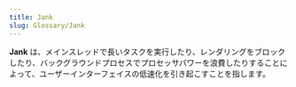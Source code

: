 ```yaml
---
title: Jank
slug: Glossary/Jank
---
```

**Jank** は、メインスレッドで長いタスクを実行したり、レンダリングをブロックしたり、バックグラウンドプロセスでプロセッサパワーを浪費したりすることによって、ユーザーインターフェイスの低速化を引き起こすことを指します。
